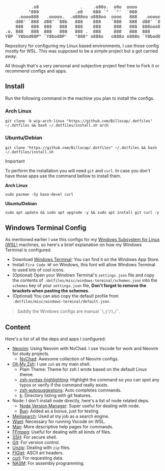 <pre>
          .o8                .    .o88o.  o8o  oooo
         "888              .o8    888 `"  `"'  `888
     .oooo888   .ooooo.  .o888oo o888oo  oooo   888   .ooooo.   .oooo.o
    d88' `888  d88' `88b   888    888    `888   888  d88' `88b d88(  "8
    888   888  888   888   888    888     888   888  888ooo888 `"Y88b.
.o. 888   888  888   888   888 .  888     888   888  888    .o o.  )88b
Y8P `Y8bod88P" `Y8bod8P'   "888" o888o   o888o o888o `Y8bod8P' 8""888P'
</pre>

Repository for configuring my Linux based environments, I use those config mostly for WSL. This was supposed to be a simple project but a got carried away.

All though that's a very personal and subjective project feel free to Fork it or recommend configs and apps.

## Install

Run the following command in the machine you plan to install the configs.

### Arch Linux

```shell
git clone -b wip-arch-linux "https://github.com/Billocap/.dotfiles" ~/.dotfiles && bash ~/.dotfiles/install.sh arch
```

### Ubuntu/Debian

```shell
git clone "https://github.com/Billocap/.dotfiles" ~/.dotfiles && bash ~/.dotfiles/install.sh
```

> [!important]
>
> To perform the installation you will need `git` and `curl`. In case you don't have those apps use the command bellow to install them.
>
> **Arch Linux**
>
> ```shell
> sudo pacman -Sy base-devel curl
> ```
>
> **Ubuntu/Debian**
>
> ```shell
> sudo apt update && sudo apt upgrade -y && sudo apt install git curl -y
> ```

## Windows Terminal Config

As mentioned earlier I use this configs for my [Windows Subsystem for Linux (WSL)](https://learn.microsoft.com/en-us/windows/wsl/install) machines, so here's a brief explanation on how my Windows Terminal is configured.

- Download [Windows Terminal](https://apps.microsoft.com/store/detail/windows-terminal/9N0DX20HK701?hl=pt-br&gl=br&icid=CNavAppsWindowsApps): You can find it on the Windows App Store.
- Install `Fira Code NF` on Windows, this font will allow Windows Terminal to used lots of cool icons.
- (Optional) Open your Windows Terminal's `settings.json` file and copy the contents of `.dotfiles/misc/windows-terminal/schemes.json` into the `schemes` key of your `settings.json` file, **Don't forget to remove the brackets when pasting the schemes**.
- (Optional) You can also copy the default profile from `.dotfiles/misc/windows-terminal/default.json`.

> Saddly the Windows configs are manual ¯\\\_(ツ)\_/¯.

## Content

Here's a list of all the deps and apps I configured:

- [Neovim](https://neovim.io): Using Neovim with NvChad. I use Vscode for work and Neovim for study projects.
  - [NvChad](https://nvchad.com): Awesome collection of Neovim configs.
- [Oh My Zsh](https://github.com/ohmyzsh/ohmyzsh): I use `zsh` as my main shell.
  - Plain Theme: Theme for zsh I wrote based on the default Linux theme.
  - [zsh-syntax-highlighting](https://github.com/zsh-users/zsh-syntax-highlighting): Highlight the command so you can spot any typos or verify if the command really exists.
  - [zsh-autosuggestions](https://github.com/zsh-users/zsh-autosuggestions): Auto completes commands.
  - [k](https://github.com/supercrabtree/k): Directory listing with git features.
- Node: I don't install node directly, here's a list of node related deps.
  - [Node Version Manager](https://github.com/nvm-sh/nvm): Super useful for dealing with node.
  - [Bun](https://bun.sh): Added as a bonus, just for testing.
- [Meilisearch](https://www.meilisearch.com): Used at my job as a search engine.
- [Wget](https://www.gnu.org/software/wget/): Necessary for running Vscode on WSL.
- [Man](https://linux.die.net/man/): More descriptive help pages for commands.
- [FFmpeg](https://ffmpeg.org): Useful for dealing with all kinds of files.
- [SSH](https://linux.die.net/man/1/ssh): For secure shell.
- [Git](https://git-scm.com): For version control.
- [Unzip](https://linux.die.net/man/1/unzip): Dealing with `zip` files.
- [FIGlet](http://www.figlet.org): ASCII art headers.
- [curl](https://curl.se): For requesting data.
- [NASM](https://www.nasm.us): For assembly programming.
